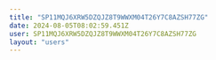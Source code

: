 ```yaml
---
title: "SP11MQJ6XRW5DZQJZ8T9WWXM04T26Y7C8AZSH77ZG"
date: 2024-08-05T08:02:59.451Z
user: SP11MQJ6XRW5DZQJZ8T9WWXM04T26Y7C8AZSH77ZG
layout: "users"
---
```

    
